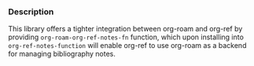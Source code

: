 ### Description

This library offers a tighter integration between org-roam and org-ref by providing `org-roam-org-ref-notes-fn` function, which upon installing into `org-ref-notes-function` will enable org-ref to use org-roam as a backend for managing bibliography notes.
